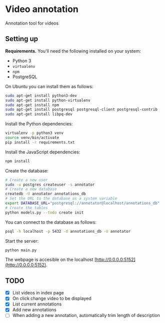 # Video annotation

Annotation tool for videos

## Setting up

**Requirements.**
You'll need the following installed on your system:

* Python 3
* `virtualenv`
* `npm`
* PostgreSQL

On Ubuntu you can install them as follows:

```bash
sudo apt-get install python3-dev
sudo apt-get install python-virtualenv
sudo apt-get install npm
sudo apt-get install postgresql postgresql-client postgresql-contrib
sudo apt-get install libpq-dev
```

Install the Python dependencies:

```bash
virtualenv -p python3 venv
source venv/bin/activate
pip install -r requirements.txt
```

Install the JavaScript dependencies:

```bash
npm install
```

Create the database:

```bash
# Create a new user
sudo -u postgres createuser -s annotator
# Create a new database
createdb -U annotator annotations_db
# Set the URL to the database as a system variable
export DATABASE_URL="postgresql://annotator@localhost/annotations_db"
# Create the tables
python models.py --todo create init
```

You can connect to the database as follows:

```bash
psql -h localhost -p 5432 -d annotations_db -U annotator
```

Start the server:

```bash
python main.py
```

The webpage is accesible on the localhost [http://0.0.0.0:5152](http://0.0.0.0:5152).

## TODO

- [x] List videos in index page
- [x] On click change video to be displayed
- [x] List current annotations
- [x] Add new annotations
- [ ] When adding a new annotation, automatically trim length of description
